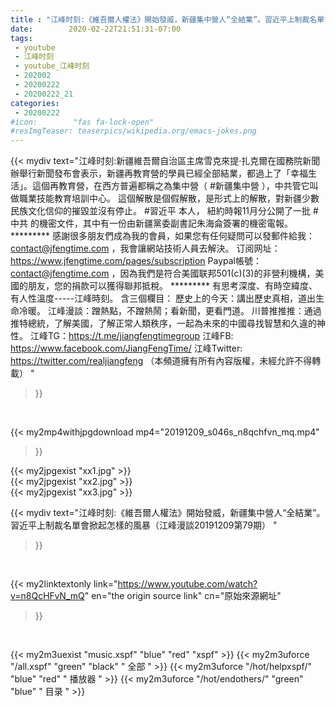 ```yaml
---
title : "江峰时刻:《維吾爾人權法》開始發威，新疆集中營人“全結業”。習近平上制裁名單會掀起怎樣的風暴（江峰漫談20191209第79期） "
date:        2020-02-22T21:51:31-07:00
tags:
 - youtube
 - 江峰时刻
 - youtube_江峰时刻
 - 202002
 - 20200222
 - 20200222_21
categories:
 - 20200222
#icon:        "fas fa-lock-open"
#resImgTeaser: teaserpics/wikipedia.org/emacs-jokes.png
---
```


{{< mydiv text="江峰时刻:新疆維吾爾自治區主席雪克來提·扎克爾在國務院新聞辦舉行新聞發布會表示，新疆再教育營的學員已經全部結業，都過上了「幸福生活」。這個再教育營，在西方普遍都稱之為集中營（ #新疆集中營 ），中共管它叫做職業技能教育培訓中心。 這個解散是個假解散，是形式上的解散，對新疆少數民族文化信仰的摧毀並沒有停止。 #習近平 本人， 紐約時報11月分公開了一批 #中共 的機密文件，其中有一份由新疆黨委副書記朱海侖簽署的機密電報。     ********* 感謝很多朋友們成為我的會員，如果您有任何疑問可以發郵件給我：contact@jfengtime.com ，我會讓網站技術人員去解決。 订阅网址：https://www.jfengtime.com/pages/subscription Paypal帳號：contact@jfengtime.com ，因為我們是符合美國联邦501(c)(3)的非營利機構，美國的朋友，您的捐款可以獲得聯邦抵稅。     ********* 有思考深度、有時空緯度、有人性溫度-----江峰時刻。 含三個欄目： 歷史上的今天：講出歷史真相，道出生命冷暖。 江峰漫談：蹭熱點，不蹭熱鬧；看新聞，更看門道。 川普推推推：通過推特總統，了解美國，了解正常人類秩序，一起為未來的中國尋找智慧和久違的神性。  江峰TG：https://t.me/jiangfengtimegroup 江峰FB: https://www.facebook.com/JiangFengTime/ 江峰Twitter: https://twitter.com/realjiangfeng （本頻道擁有所有內容版權，未經允許不得轉載） "
>}}
<br>


{{< my2mp4withjpgdownload mp4="20191209_s046s_n8qchfvn_mq.mp4"
>}}

{{< my2jpgexist "xx1.jpg" >}}<br>
{{< my2jpgexist "xx2.jpg" >}}<br>
{{< my2jpgexist "xx3.jpg" >}}<br>



{{< mydiv text="江峰时刻:《維吾爾人權法》開始發威，新疆集中營人“全結業”。習近平上制裁名單會掀起怎樣的風暴（江峰漫談20191209第79期） "
>}}
<br>

{{< my2linktextonly link="https://www.youtube.com/watch?v=n8QcHFvN_mQ"
en="the origin source link" cn="原始來源網址"
>}}


<br>

{{< my2m3uexist "music.xspf"        "blue"   "red"    "xspf" >}} {{< my2m3uforce "/all.xspf"         "green"  "black"  " 全部 " >}} {{< my2m3uforce "/hot/helpxspf/"    "blue"   "red"    " 播放器 " >}} {{< my2m3uforce "/hot/endothers/"   "green"  "blue"   " 目录 " >}} 
